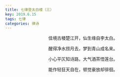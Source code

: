 ```yaml
---
title: 七律登太白楼（三）
key: 2019.6.15
tags: 七律
categories: 律诗
---
```


<p align="center">佳境古楼楚江开，仙生缘自李太白。
</p>
<p align="center">醒得净水捞月去，梦到青山成名来。
</p>
<p align="center">小心平仄知诗路，大气酒茶悟莲台。
</p>
<p align="center">能作轻狂天自在，顿觉豪放却徘徊。
</p>

